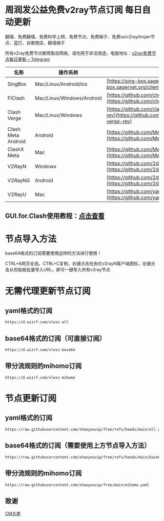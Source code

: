﻿# 周润发公益免费v2ray节点订阅 每日自动更新
翻墙、免费翻墙、免费科学上网、免费节点、免费梯子、免费ss/v2ray/trojan节点、蓝灯、谷歌商店、翻墙梯子


所有v2ray免费节点都爬取自网络，请勿用于非法用途。电报地址：[v2ray免费节点每日更新 – Telegram](https://d.aizrf.com/tgq) 

| 名称 | 操作系统 | 地址 |
|------|----------|------|
| SingBox | Mac/Linux/Android/Ios | [https://sing-box.sagernet.org/clients/](https://sing-box.sagernet.org/clients/) |
| FlClash | Mac/Linux/Windows/Android | [https://github.com/chen08209/FlClash](https://github.com/chen08209/FlClash) |
| Clash Verge | Mac/Linux/Windows | [https://github.com/clash-verge-rev/clash-verge-rev](https://github.com/clash-verge-rev/clash-verge-rev) |
| Clash Meta Android | Android | [https://github.com/MetaCubeX/ClashMetaForAndroid](https://github.com/MetaCubeX/ClashMetaForAndroid) |
| ClashX Meta | Mac | [https://github.com/MetaCubeX/ClashX.Meta](https://github.com/MetaCubeX/ClashX.Meta) |
| V2RayN | Windows | [https://github.com/2dust/v2rayN](https://github.com/2dust/v2rayN) |
| V2RayNG | Android | [https://github.com/2dust/v2rayNG](https://github.com/2dust/v2rayNG) |
| V2RayU | Mac | [https://github.com/yanue/V2rayU](https://github.com/yanue/V2rayU) |

## GUI.for.Clash使用教程：[点击查看](https://blog.aizrf.com/p/GUI-for-Clash/)

# 节点导入方法
base64格式的订阅需要使用这样的方法进行使用！

CTRL+A网页全选，CTRL+C复制，右键点击任务栏v2rayN客户端图标，左键点击从剪贴板批量导入URL，即可一键导入所有v2ray节点


# 无需代理更新节点订阅

## yaml格式的订阅
```
https://d.aizrf.com/vless-all
```
## base64格式的订阅（可直接订阅）
```
https://d.aizrf.com/vless-base64
```
## 带分流规则的mihomo订阅
```
https://d.aizrf.com/vless-mihomo
```

# 节点更新订阅

## yaml格式的订阅
```
https://raw.githubusercontent.com/shaoyouvip/free/refs/heads/main/all.yaml
```
## base64格式的订阅（需要使用上方节点导入方法）
```
https://raw.githubusercontent.com/shaoyouvip/free/refs/heads/main/base64.txt
```
## 带分流规则的mihomo订阅
```
https://raw.githubusercontent.com/shaoyouvip/free/main/mihomo.yaml
```



## 致谢
[CM大佬](https://d.aizrf.com/github-cmliu)

